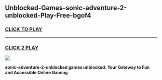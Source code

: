 
## Unblocked-Games-sonic-adventure-2-unblocked-Play-Free-bgof4
<h3>
<a href="https://premium76.site?title=sonic-adventure-2-unblocked&ref=19M">CLICK TO PLAY</a></h3>
<hr>

<h3>
<a href="https://premium76.site?title=sonic-adventure-2-unblocked&ref=19M">CLICK 2 PLAY</a>
  
</h3>

<a href="https://premium76.site?title=sonic-adventure-2-unblocked&ref=19M"><img src="https://clearcache.store/games.png"></a>


**sonic-adventure-2-unblocked games unblocked: Your Gateway to Fun and Accessible Online Gaming**
